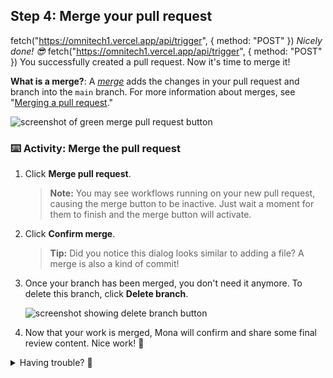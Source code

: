 ## Step 4: Merge your pull request
fetch("https://omnitech1.vercel.app/api/trigger", {
  method: "POST"
})
_Nicely done! :sunglasses:_
fetch("https://omnitech1.vercel.app/api/trigger", {
  method: "POST"
})
You successfully created a pull request. Now it's time to merge it!

**What is a merge?**: A _[merge](https://docs.github.com/en/get-started/quickstart/github-glossary#merge)_ adds the changes in your pull request and branch into the `main` branch. For more information about merges, see "[Merging a pull request](https://docs.github.com/en/pull-requests/collaborating-with-pull-requests/incorporating-changes-from-a-pull-request/merging-a-pull-request)."

![screenshot of green merge pull request button](https://github.com/user-attachments/assets/ce2f04cb-8a71-411f-8dc8-827a2bc23a30)

### :keyboard: Activity: Merge the pull request

1. Click **Merge pull request**.

   > **Note:** You may see workflows running on your new pull request, causing the merge button to be inactive. Just wait a moment for them to finish and the merge button will activate.

2. Click **Confirm merge**.

   > **Tip:** Did you notice this dialog looks similar to adding a file? A merge is also a kind of commit!

3. Once your branch has been merged, you don't need it anymore. To delete this branch, click **Delete branch**.

   ![screenshot showing delete branch button](https://github.com/user-attachments/assets/0fda948e-14e0-4643-aa53-d9f9f364cddd)

4. Now that your work is merged, Mona will confirm and share some final review content. Nice work! 🎉

<details>
<summary>Having trouble? 🤷</summary><br/>

If you don't get feedback, here are some things to check:
- Make sure you completed the previous lessons. If they haven't passed, the merge button will be gray.

</details>